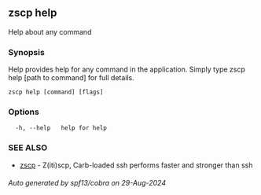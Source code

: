 ## zscp help

Help about any command

### Synopsis

Help provides help for any command in the application.
Simply type zscp help [path to command] for full details.

```
zscp help [command] [flags]
```

### Options

```
  -h, --help   help for help
```

### SEE ALSO

* [zscp](../zscp.md)	 - Z(iti)scp, Carb-loaded ssh performs faster and stronger than ssh

###### Auto generated by spf13/cobra on 29-Aug-2024
